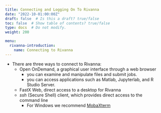 ```yaml
---
title: Connecting and Logging On To Rivanna
date: "2022-10-01:00:00Z"
draft: false  # Is this a draft? true/false
toc: false  # Show table of contents? true/false
type: docs  # Do not modify.
weight: 200

menu:
  rivanna-introduction:
    name: Connecting to Rivanna 
---
```


* There are three ways to connect to Rivanna:
  * Open OnDemand, a graphical user interface through a web browser
    * you can examine and manipulate files and submit jobs.
    * you can access applications such as Matlab, Jupyterlab, and R Studio Server.
  * FastX Web, direct access to a desktop for Rivanna 
  * _ssh_ (Secure Shell) client, which provides direct access to the command line
     * For Windows we recommend [MobaXterm](https://mobaxterm.mobatek.net/)


